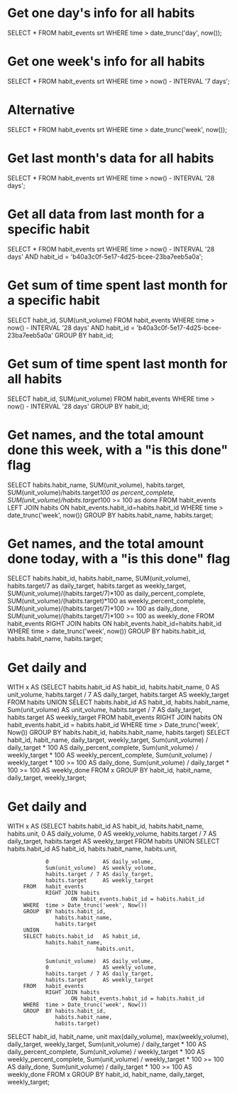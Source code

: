 # Get one day's info for all habits
SELECT * FROM habit_events srt
WHERE time > date_trunc('day', now());

# Get one week's info for all habits
SELECT * FROM habit_events srt
WHERE time > now() - INTERVAL '7 days';

# Alternative
SELECT * FROM habit_events srt
WHERE time > date_trunc('week', now());

# Get last month's data for all habits
SELECT * FROM habit_events srt
WHERE time > now() - INTERVAL '28 days';

# Get all data from last month for a specific habit
SELECT * FROM habit_events srt
WHERE time > now() - INTERVAL '28 days'
AND habit_id = 'b40a3c0f-5e17-4d25-bcee-23ba7eeb5a0a';

# Get sum of time spent last month for a specific habit
SELECT habit_id, SUM(unit_volume) FROM habit_events
WHERE time > now() - INTERVAL '28 days'
AND habit_id = 'b40a3c0f-5e17-4d25-bcee-23ba7eeb5a0a'
GROUP BY habit_id;

# Get sum of time spent last month for all habits
SELECT habit_id, SUM(unit_volume) FROM habit_events
WHERE time > now() - INTERVAL '28 days'
GROUP BY habit_id;

# Get names, and the total amount done this week, with a "is this done" flag
SELECT habits.habit_name, SUM(unit_volume), habits.target, SUM(unit_volume)/habits.target*100 as percent_complete, SUM(unit_volume)/habits.target*100 >= 100 as done
FROM habit_events
LEFT JOIN habits ON habit_events.habit_id=habits.habit_id
WHERE time > date_trunc('week', now())
GROUP BY habits.habit_name, habits.target;

# Get names, and the total amount done today, with a "is this done" flag
SELECT habits.habit_id, habits.habit_name, SUM(unit_volume), habits.target/7 as daily_target, habits.target as weekly_target, SUM(unit_volume)/(habits.target/7)*100 as daily_percent_complete, SUM(unit_volume)/(habits.target)*100 as weekly_percent_complete, SUM(unit_volume)/(habits.target/7)*100 >= 100 as daily_done, SUM(unit_volume)/(habits.target/7)*100 >= 100 as weekly_done
FROM habit_events
RIGHT JOIN habits ON habit_events.habit_id=habits.habit_id
WHERE time > date_trunc('week', now())
GROUP BY habits.habit_id, habits.habit_name, habits.target;

# Get daily and 
WITH x
     AS (SELECT habits.habit_id   AS habit_id,
                habits.habit_name,
                0                 AS unit_volume,
                habits.target / 7 AS daily_target,
                habits.target     AS weekly_target
         FROM   habits
         UNION
         SELECT habits.habit_id   AS habit_id,
                habits.habit_name,
                Sum(unit_volume)  AS unit_volume,
                habits.target / 7 AS daily_target,
                habits.target     AS weekly_target
         FROM   habit_events
                RIGHT JOIN habits
                        ON habit_events.habit_id = habits.habit_id
         WHERE  time > Date_trunc('week', Now())
         GROUP  BY habits.habit_id,
                   habits.habit_name,
                   habits.target)
SELECT habit_id,
       habit_name,
       daily_target,
       weekly_target,
       Sum(unit_volume) / daily_target * 100         AS daily_percent_complete,
       Sum(unit_volume) / weekly_target * 100        AS weekly_percent_complete,
       Sum(unit_volume) / weekly_target * 100 >= 100 AS daily_done,
       Sum(unit_volume) / daily_target * 100 >= 100  AS weekly_done
FROM   x
GROUP  BY habit_id,
          habit_name,
          daily_target,
          weekly_target; 

# Get daily and 
WITH x
     AS (SELECT habits.habit_id   AS habit_id,
                habits.habit_name,
                habits.unit,
                0                 AS daily_volume,
                0                 AS weekly_volume,
                habits.target / 7 AS daily_target,
                habits.target     AS weekly_target
         FROM   habits
         UNION
         SELECT habits.habit_id   AS habit_id,
                habits.habit_name,
                                habits.unit,

                0                 AS daily_volume,
                Sum(unit_volume)  AS weekly_volume,
                habits.target / 7 AS daily_target,
                habits.target     AS weekly_target
         FROM   habit_events
                RIGHT JOIN habits
                        ON habit_events.habit_id = habits.habit_id
         WHERE  time > Date_trunc('week', Now())
         GROUP  BY habits.habit_id,
                   habits.habit_name,
                   habits.target
         UNION
         SELECT habits.habit_id   AS habit_id,
                habits.habit_name,
                                habits.unit,

                Sum(unit_volume)  AS daily_volume,
                0                 AS weekly_volume,
                habits.target / 7 AS daily_target,
                habits.target     AS weekly_target
         FROM   habit_events
                RIGHT JOIN habits
                        ON habit_events.habit_id = habits.habit_id
         WHERE  time > Date_trunc('week', Now())
         GROUP  BY habits.habit_id,
                   habits.habit_name,
                   habits.target)
SELECT habit_id,
       habit_name,
       unit
       max(daily_volume),
       max(weekly_volume),
       daily_target,
       weekly_target,
       Sum(unit_volume) / daily_target * 100         AS daily_percent_complete,
       Sum(unit_volume) / weekly_target * 100        AS weekly_percent_complete,
       Sum(unit_volume) / weekly_target * 100 >= 100 AS daily_done,
       Sum(unit_volume) / daily_target * 100 >= 100  AS weekly_done
FROM   x
GROUP  BY habit_id,
          habit_name,
          daily_target,
          weekly_target; 
